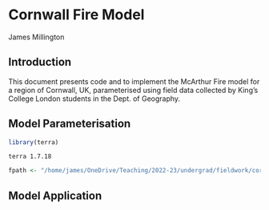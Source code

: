 # Cornwall Fire Model
James Millington

## Introduction

This document presents code and to implement the McArthur Fire model for
a region of Cornwall, UK, parameterised using field data collected by
King’s College London students in the Dept. of Geography.

## Model Parameterisation

``` r
library(terra)
```

    terra 1.7.18

``` r
fpath <- "/home/james/OneDrive/Teaching/2022-23/undergrad/fieldwork/cornwall/data/lcm-2020-25m_tiled_4639069/sx/sx06.tif"
```

## Model Application
